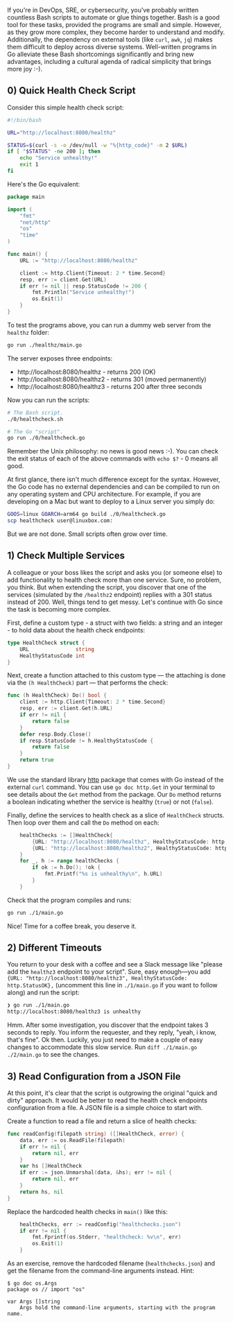 If you're in DevOps, SRE, or cybersecurity, you’ve probably written countless Bash scripts to automate or glue things together. Bash is a good tool for these tasks, provided the programs are small and simple. However, as they grow more complex, they become harder to understand and modify. Additionally, the dependency on external tools (like `curl`, `awk`, `jq`) makes them difficult to deploy across diverse systems. Well-written programs in Go alleviate these Bash shortcomings significantly and bring new advantages, including a cultural agenda of radical simplicity that brings more joy :-).

## 0) Quick Health Check Script 

Consider this simple health check script:

```sh
#!/bin/bash

URL="http://localhost:8080/healthz"

STATUS=$(curl -s -o /dev/null -w "%{http_code}" -m 2 $URL)
if [ "$STATUS" -ne 200 ]; then
	echo "Service unhealthy!"
	exit 1
fi
```

Here's the Go equivalent:

```go
package main

import (
	"fmt"
	"net/http"
	"os"
	"time"
)

func main() {
	URL := "http://localhost:8080/healthz"

	client := http.Client{Timeout: 2 * time.Second}
	resp, err := client.Get(URL)
	if err != nil || resp.StatusCode != 200 {
		fmt.Println("Service unhealthy!")
		os.Exit(1)
	}
}
```

To test the programs above, you can run a dummy web server from the `healthz` folder:

```sh
go run ./healthz/main.go
```

The server exposes three endpoints:

- http://localhost:8080/healthz - returns 200 (OK)
- http://localhost:8080/healthz2 - returns 301 (moved permanently)
- http://localhost:8080/healthz3 - returns 200 after three seconds

Now you can run the scripts:

```sh
# The Bash script.
./0/healthcheck.sh 

# The Go "script".
go run ./0/healthcheck.go
```

Remember the Unix philosophy: no news is good news :-). You can check the exit status of each of the above commands with `echo $?` - 0 means all good.

At first glance, there isn't much difference except for the syntax. However, the Go code has no external dependencies and can be compiled to run on any operating system and CPU architecture. For example, if you are developing on a Mac but want to deploy to a Linux server you simply do:

```sh
GOOS=linux GOARCH=arm64 go build ./0/healthcheck.go
scp healthcheck user@linuxbox.com:
```

But we are not done. Small scripts often grow over time.

## 1) Check Multiple Services 

A colleague or your boss likes the script and asks you (or someone else) to add functionality to health check more than one service. Sure, no problem, you think. But when extending the script, you discover that one of the services (simulated by the `/healthz2` endpoint) replies with a 301 status instead of 200. Well, things tend to get messy. Let's continue with Go since the task is becoming more complex.

First, define a custom type - a struct with two fields: a string and an integer - to hold data about the health check endpoints:

```go
type HealthCheck struct {
	URL               string
	HealthyStatusCode int
}
```

Next, create a function attached to this custom type — the attaching is done via the `(h HealthCheck)` part — that performs the check:

```go
func (h HealthCheck) Do() bool {
	client := http.Client{Timeout: 2 * time.Second}
	resp, err := client.Get(h.URL)
	if err != nil {
		return false
	}
	defer resp.Body.Close()
	if resp.StatusCode != h.HealthyStatusCode {
		return false
	}
	return true
}
```

We use the standard library [http](https://pkg.go.dev/net/http) package that comes with Go instead of the external `curl` command. You can use `go doc http.Get` in your terminal to see details about the `Get` method from the package. Our `Do` method returns a boolean indicating whether the service is healthy (`true`) or not (`false`).

Finally, define the services to health check as a slice of `HealthCheck` structs. Then loop over them and call the `Do` method on each:

```go
	healthChecks := []HealthCheck{
		{URL: "http://localhost:8080/healthz", HealthyStatusCode: http.StatusOK},
		{URL: "http://localhost:8080/healthz2", HealthyStatusCode: http.StatusMovedPermanently},
	}
	for _, h := range healthChecks {
		if ok := h.Do(); !ok {
			fmt.Printf("%s is unhealthy\n", h.URL)
		}
	}
```

Check that the program compiles and runs:

```sh
go run ./1/main.go
```

Nice! Time for a coffee break, you deserve it.

## 2) Different Timeouts

You return to your desk with a coffee and see a Slack message like "please add the `healthz3` endpoint to your script". Sure, easy enough—you add `{URL: "http://localhost:8080/healthz3", HealthyStatusCode: http.StatusOK},` (uncomment this line in `./1/main.go` if you want to follow along) and run the script:

```sh
❯ go run ./1/main.go 
http://localhost:8080/healthz3 is unhealthy
```

Hmm. After some investigation, you discover that the endpoint takes 3 seconds to reply. You inform the requester, and they reply, "yeah, i know, that's fine". Ok then. Luckily, you just need to make a couple of easy changes to accommodate this slow service. Run `diff ./1/main.go ./2/main.go` to see the changes.

## 3) Read Configuration from a JSON File

At this point, it's clear that the script is outgrowing the original "quick and dirty" approach. It would be better to read the health check endpoints configuration from a file. A JSON file is a simple choice to start with.

Create a function to read a file and return a slice of health checks:

```go
func readConfig(filepath string) ([]HealthCheck, error) {
	data, err := os.ReadFile(filepath)
	if err != nil {
		return nil, err
	}
	var hs []HealthCheck
	if err := json.Unmarshal(data, &hs); err != nil {
		return nil, err
	}
	return hs, nil
}
```

Replace the hardcoded health checks in `main()` like this:

```go
	healthChecks, err := readConfig("healthchecks.json")
	if err != nil {
		fmt.Fprintf(os.Stderr, "healthcheck: %v\n", err)
		os.Exit(1)
	}
```

As an exercise, remove the hardcoded filename (`healthchecks.json`) and get the filename from the command-line arguments instead. Hint:

```
$ go doc os.Args
package os // import "os"

var Args []string
    Args hold the command-line arguments, starting with the program name.
```
